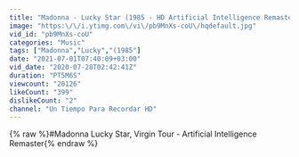 ```yaml
---
title: "Madonna - Lucky Star (1985 - HD Artificial Intelligence Remaster)"
image: "https:\/\/i.ytimg.com\/vi\/pb9MnXs-coU\/hqdefault.jpg"
vid_id: "pb9MnXs-coU"
categories: "Music"
tags: ["Madonna","Lucky","(1985"]
date: "2021-07-01T07:40:09+03:00"
vid_date: "2020-07-28T02:42:41Z"
duration: "PT5M6S"
viewcount: "20126"
likeCount: "399"
dislikeCount: "2"
channel: "Un Tiempo Para Recordar HD"
---
```

{% raw %}#Madonna Lucky Star, Virgin Tour - Artificial Intelligence Remaster{% endraw %}

